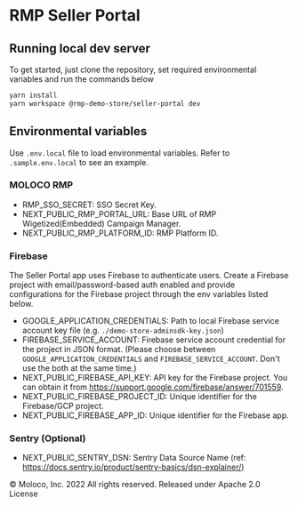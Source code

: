 # RMP Seller Portal

## Running local dev server

To get started, just clone the repository, set required environmental variables and run the commands below

```sh
yarn install
yarn workspace @rmp-demo-store/seller-portal dev
```

## Environmental variables

Use `.env.local` file to load environmental variables. Refer to `.sample.env.local` to see an example.

### MOLOCO RMP

- RMP_SSO_SECRET: SSO Secret Key.
- NEXT_PUBLIC_RMP_PORTAL_URL: Base URL of RMP Wigetized(Embedded) Campaign Manager.
- NEXT_PUBLIC_RMP_PLATFORM_ID: RMP Platform ID.

### Firebase

The Seller Portal app uses Firebase to authenticate users. Create a Firebase project with email/password-based auth enabled and provide configurations for the Firebase project through the env variables listed below.

- GOOGLE_APPLICATION_CREDENTIALS: Path to local Firebase service account key file (e.g. `./demo-store-adminsdk-key.json`)
- FIREBASE_SERVICE_ACCOUNT: Firebase service account credential for the project in JSON format. (Please choose between `GOOGLE_APPLICATION_CREDENTIALS` and `FIREBASE_SERVICE_ACCOUNT`. Don't use the both at the same time.)
- NEXT_PUBLIC_FIREBASE_API_KEY: API key for the Firebase project. You can obtain it from https://support.google.com/firebase/answer/701559.
- NEXT_PUBLIC_FIREBASE_PROJECT_ID: Unique identifier for the Firebase/GCP project.
- NEXT_PUBLIC_FIREBASE_APP_ID: Unique identifier for the Firebase app.

### Sentry (Optional)

- NEXT_PUBLIC_SENTRY_DSN: Sentry Data Source Name (ref: https://docs.sentry.io/product/sentry-basics/dsn-explainer/)

© Moloco, Inc. 2022 All rights reserved. Released under Apache 2.0 License
